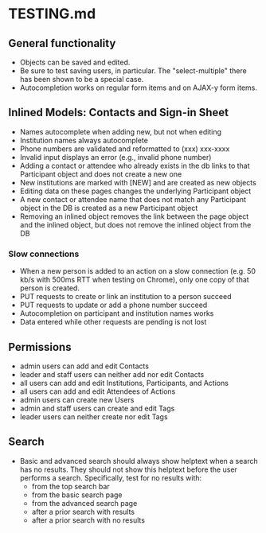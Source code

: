 # TESTING.md

## General functionality
- Objects can be saved and edited.
- Be sure to test saving users, in particular.  The "select-multiple"
there has been shown to be a special case. 
- Autocompletion works on regular form items and on AJAX-y form items.

## Inlined Models: Contacts and Sign-in Sheet

- Names autocomplete when adding new, but not when editing
- Institution names always autocomplete
- Phone numbers are validated and reformatted to (xxx) xxx-xxxx
- Invalid input displays an error (e.g., invalid phone number)
- Adding a contact or attendee who already exists in the db links to
  that Participant object and does not create a new one
- New institutions are marked with [NEW] and are created as new objects
- Editing data on these pages changes the underlying Participant object
- A new contact or attendee name that does not match any Participant
  object in the DB is created as a new Participant object
- Removing an inlined object removes the link between the page object
  and the inlined object, but does not remove the inlined object from
  the DB

###  Slow connections

- When a new person is added to an action on a slow connection (e.g. 50
  kb/s with 500ms RTT when testing on Chrome), only one copy of that
  person is created.
- PUT requests to create or link an institution to a person succeed
- PUT requests to update or add a phone number succeed
- Autocompletion on participant and institution names works
- Data entered while other requests are pending is not lost

## Permissions

- admin users can add and edit Contacts
- leader and staff users can neither add nor edit Contacts
- all users can add and edit Institutions, Participants, and Actions
- all users can add and edit Attendees of Actions
- admin users can create new Users
- admin and staff users can create and edit Tags
- leader users can neither create nor edit Tags


## Search

- Basic and advanced search should always show helptext when a search
  has no results.  They should not show this helptext before the user
  performs a search.  Specifically, test for no results with:
  - from the top search bar
  - from the basic search page
  - from the advanced search page
  - after a prior search with results
  - after a prior search with no results
